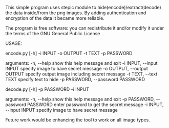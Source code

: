 
This simple program uses stepic module to hide(encode)/extract(decode) the data inside/from the png images. By adding authentication and encryption of the data it became more reliable. 

The program is free software: you can redistribute it and/or modify it under the terms of the GNU General Public License


USAGE:

encode.py [-h] -i INPUT -o OUTPUT -t TEXT -p PASSWORD

arguments:
  -h, --help            show this help message and exit
  -i INPUT, --input INPUT         specify image to have secret message
  -o OUTPUT, --output OUTPUT      specify output image including secret message
  -t TEXT, --text TEXT            specify text to hide
  -p PASSWORD, --password PASSWORD

decode.py [-h] -p PASSWORD -i INPUT

arguments:
  -h, --help            show this help message and exit
  -p PASSWORD, --password PASSWORD      enter password to get the secret message
  -i INPUT, --input INPUT      specify image to have secret message


Future work would be enhancing the tool to work on all image types.



